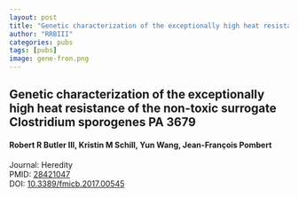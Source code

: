```yaml
---
layout: post
title: "Genetic characterization of the exceptionally high heat resistance of the non-toxic surrogate Clostridium sporogenes PA 3679"
author: "RRBIII"
categories: pubs
tags: [pubs]
image: gene-fron.png
---
```



## Genetic characterization of the exceptionally high heat resistance of the non-toxic surrogate Clostridium sporogenes PA 3679
#### Robert R Butler III, Kristin M Schill, Yun Wang, Jean-François Pombert
Journal: Heredity  
PMID: [28421047](https://pubmed.ncbi.nlm.nih.gov/28421047)  
DOI: [10.3389/fmicb.2017.00545](https://doi.org/10.3389/fmicb.2017.00545)  


